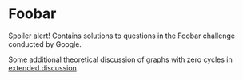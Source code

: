 # Foobar

Spoiler alert! Contains solutions to questions in the Foobar challenge conducted by Google.

Some additional theoretical discussion of graphs with zero cycles in [extended discussion](4.1_extended_discussion.py).
